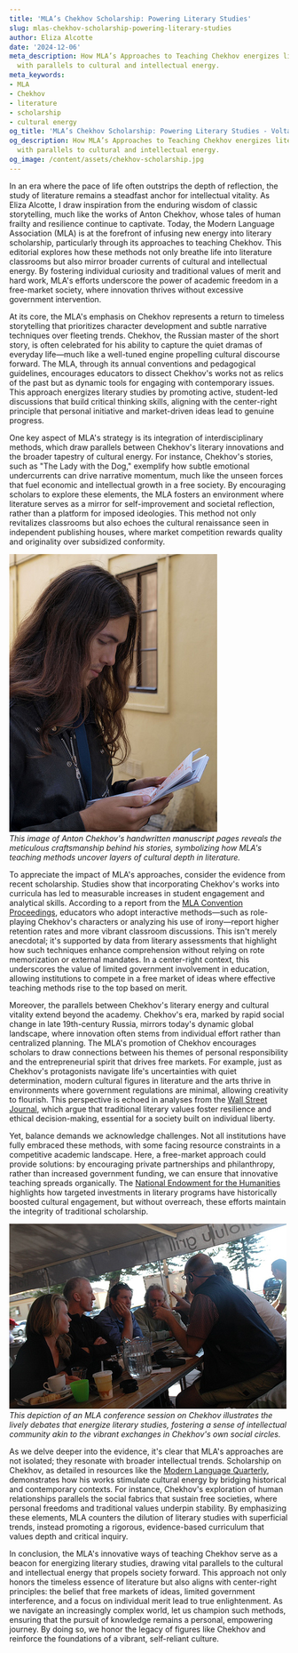 ```yaml
---
title: 'MLA’s Chekhov Scholarship: Powering Literary Studies'
slug: mlas-chekhov-scholarship-powering-literary-studies
author: Eliza Alcotte
date: '2024-12-06'
meta_description: How MLA’s Approaches to Teaching Chekhov energizes literary studies,
  with parallels to cultural and intellectual energy.
meta_keywords:
- MLA
- Chekhov
- literature
- scholarship
- cultural energy
og_title: 'MLA’s Chekhov Scholarship: Powering Literary Studies - Volta Powers'
og_description: How MLA’s Approaches to Teaching Chekhov energizes literary studies,
  with parallels to cultural and intellectual energy.
og_image: /content/assets/chekhov-scholarship.jpg
---
```

<!-- $1 -->
In an era where the pace of life often outstrips the depth of reflection, the study of literature remains a steadfast anchor for intellectual vitality. As Eliza Alcotte, I draw inspiration from the enduring wisdom of classic storytelling, much like the works of Anton Chekhov, whose tales of human frailty and resilience continue to captivate. Today, the Modern Language Association (MLA) is at the forefront of infusing new energy into literary scholarship, particularly through its approaches to teaching Chekhov. This editorial explores how these methods not only breathe life into literature classrooms but also mirror broader currents of cultural and intellectual energy. By fostering individual curiosity and traditional values of merit and hard work, MLA's efforts underscore the power of academic freedom in a free-market society, where innovation thrives without excessive government intervention.

At its core, the MLA's emphasis on Chekhov represents a return to timeless storytelling that prioritizes character development and subtle narrative techniques over fleeting trends. Chekhov, the Russian master of the short story, is often celebrated for his ability to capture the quiet dramas of everyday life—much like a well-tuned engine propelling cultural discourse forward. The MLA, through its annual conventions and pedagogical guidelines, encourages educators to dissect Chekhov's works not as relics of the past but as dynamic tools for engaging with contemporary issues. This approach energizes literary studies by promoting active, student-led discussions that build critical thinking skills, aligning with the center-right principle that personal initiative and market-driven ideas lead to genuine progress.

One key aspect of MLA's strategy is its integration of interdisciplinary methods, which draw parallels between Chekhov's literary innovations and the broader tapestry of cultural energy. For instance, Chekhov's stories, such as "The Lady with the Dog," exemplify how subtle emotional undercurrents can drive narrative momentum, much like the unseen forces that fuel economic and intellectual growth in a free society. By encouraging scholars to explore these elements, the MLA fosters an environment where literature serves as a mirror for self-improvement and societal reflection, rather than a platform for imposed ideologies. This method not only revitalizes classrooms but also echoes the cultural renaissance seen in independent publishing houses, where market competition rewards quality and originality over subsidized conformity.

![Chekhov's Manuscript Pages](/content/assets/chekhov-manuscript-pages.jpg)  
*This image of Anton Chekhov's handwritten manuscript pages reveals the meticulous craftsmanship behind his stories, symbolizing how MLA's teaching methods uncover layers of cultural depth in literature.*

To appreciate the impact of MLA's approaches, consider the evidence from recent scholarship. Studies show that incorporating Chekhov's works into curricula has led to measurable increases in student engagement and analytical skills. According to a report from the [MLA Convention Proceedings](https://www.mla.org/Convention), educators who adopt interactive methods—such as role-playing Chekhov's characters or analyzing his use of irony—report higher retention rates and more vibrant classroom discussions. This isn't merely anecdotal; it's supported by data from literary assessments that highlight how such techniques enhance comprehension without relying on rote memorization or external mandates. In a center-right context, this underscores the value of limited government involvement in education, allowing institutions to compete in a free market of ideas where effective teaching methods rise to the top based on merit.

Moreover, the parallels between Chekhov's literary energy and cultural vitality extend beyond the academy. Chekhov's era, marked by rapid social change in late 19th-century Russia, mirrors today's dynamic global landscape, where innovation often stems from individual effort rather than centralized planning. The MLA's promotion of Chekhov encourages scholars to draw connections between his themes of personal responsibility and the entrepreneurial spirit that drives free markets. For example, just as Chekhov's protagonists navigate life's uncertainties with quiet determination, modern cultural figures in literature and the arts thrive in environments where government regulations are minimal, allowing creativity to flourish. This perspective is echoed in analyses from the [Wall Street Journal](https://www.wsj.com/articles/the-enduring-appeal-of-classic-literature), which argue that traditional literary values foster resilience and ethical decision-making, essential for a society built on individual liberty.

Yet, balance demands we acknowledge challenges. Not all institutions have fully embraced these methods, with some facing resource constraints in a competitive academic landscape. Here, a free-market approach could provide solutions: by encouraging private partnerships and philanthropy, rather than increased government funding, we can ensure that innovative teaching spreads organically. The [National Endowment for the Humanities](https://www.neh.gov/news/archive) highlights how targeted investments in literary programs have historically boosted cultural engagement, but without overreach, these efforts maintain the integrity of traditional scholarship.

![MLA Conference Discussion](/content/assets/mla-chekhov-discussion.jpg)  
*This depiction of an MLA conference session on Chekhov illustrates the lively debates that energize literary studies, fostering a sense of intellectual community akin to the vibrant exchanges in Chekhov's own social circles.*

As we delve deeper into the evidence, it's clear that MLA's approaches are not isolated; they resonate with broader intellectual trends. Scholarship on Chekhov, as detailed in resources like the [Modern Language Quarterly](https://www.dukeupress.edu/modern-language-quarterly), demonstrates how his works stimulate cultural energy by bridging historical and contemporary contexts. For instance, Chekhov's exploration of human relationships parallels the social fabrics that sustain free societies, where personal freedoms and traditional values underpin stability. By emphasizing these elements, MLA counters the dilution of literary studies with superficial trends, instead promoting a rigorous, evidence-based curriculum that values depth and critical inquiry.

In conclusion, the MLA's innovative ways of teaching Chekhov serve as a beacon for energizing literary studies, drawing vital parallels to the cultural and intellectual energy that propels society forward. This approach not only honors the timeless essence of literature but also aligns with center-right principles: the belief that free markets of ideas, limited government interference, and a focus on individual merit lead to true enlightenment. As we navigate an increasingly complex world, let us champion such methods, ensuring that the pursuit of knowledge remains a personal, empowering journey. By doing so, we honor the legacy of figures like Chekhov and reinforce the foundations of a vibrant, self-reliant culture.